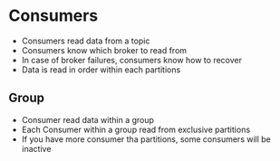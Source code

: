 # Consumers

* Consumers read data from a topic
* Consumers know which broker to read from
* In case of broker failures, consumers know how to recover
* Data is read in order within each partitions

## Group 
* Consumer read data within a group
* Each Consumer within a group read from exclusive partitions
* If you have more consumer tha partitions, some consumers will be inactive

